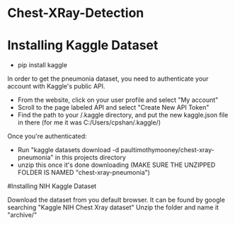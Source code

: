 # Chest-XRay-Detection

# Installing Kaggle Dataset

 - pip install kaggle

In order to get the pneumonia dataset, you need to authenticate your account with Kaggle's public API.
 - From the website, click on your user profile and select "My account"
 - Scroll to the page labeled API and select "Create New API Token"
 - Find the path to your /.kaggle directory, and put the new kaggle.json file in there
    (for me it was C:/Users/cpshan/.kaggle/)

Once you're authenticated:
 - Run "kaggle datasets download -d paultimothymooney/chest-xray-pneumonia" in this projects directory
 - unzip this once it's done downloading (MAKE SURE THE UNZIPPED FOLDER IS NAMED "chest-xray-pneumonia")


#Installing NIH Kaggle Dataset

Download the dataset from you default browser. It can be found by google searching "Kaggle NIH Chest Xray dataset"
Unzip the folder and name it "archive/"
